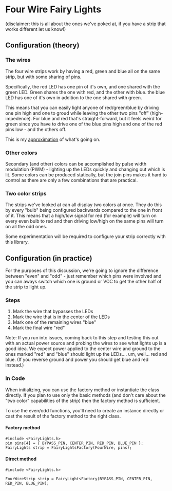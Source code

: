 # Four Wire Fairy Lights

(disclaimer: this is all about the ones we've poked at, if you have a strip that works different let us know!)

## Configuration (theory)

### The wires
The four wire strips work by having a red, green and blue all on the same strip, but with some sharing of pins.

Specifically, the red LED has one pin of it's own, and one shared with the green LED. Green shares the one with red, and the other with blue. the blue LED has one of it's own in addition to the one shared with green.

This means that you can easily light anyone of red/green/blue by driving one pin high and one to groud while leaving the other two pins "off" (high-impedence). For blue and red that's straight-forward, but it feels weird for green since you have to drive one of the blue pins high and one of the red pins low - and the others off.

This is my [approximation](https://www.tinkercad.com/things/hmdHKDVvpSH) of what's going on.

### Other colors
Secondary (and other) colors can be accomplished by pulse width modulation (PWM) - lighting up the LEDs quickly and changing out which is lit. Some colors can be produced statically, but the join pins makes it hard to control as there are only a few combinations that are practical.

### Two color strips

The strips we've looked at can all display two colors at once. They do this by every "bulb" being configured backwards compared to the one in front of it. This means that a high/low signal for red (for example) will turn on every even bulb to red and then driving low/high on the same pins will turn on all the odd ones.

Some experimentation will be required to configure your strip correctly with this library.

## Configuration (in practice)

For the purposes of this discussion, we're going to ignore the difference between "even" and "odd" - just remember which pins were involved and you can aways switch which one is ground or VCC to get the other half of the strip to light up.

### Steps

1. Mark the wire that bypasses the LEDs
1. Mark the wire that is in the center of the LEDs
1. Mark one of the remaining wires "blue"
1. Mark the final wire "red"

Note: If you run into issues, coming back to this step and testing this out with an actual power source and probing the wires to see what lights up is a good idea. We expect power applied to the center wire and ground to the ones marked "red" and "blue" should light up the LEDs.... um, well... red and blue. (If you reverse ground and power you should get blue and red instead.)

### In Code

When initializing, you can use the factory method or instantiate the class directly. If you plan to use only the basic methods (and don't care about the "two color" capabilities of the strip) then the factory method is sufficient.

To use the even/odd functions, you'll need to create an instance directly or cast the result of the factory method to the right class.

#### Factory method

```
#include <FairyLights.h>
pin pins[4] = { BYPASS_PIN, CENTER_PIN, RED_PIN, BLUE_PIN };
FairyLights strip = FairyLightsFactory(FourWire, pins);
```

#### Direct method

```
#include <FairyLights.h>

FourWireStrip strip = FairyLightsFactory(BYPASS_PIN, CENTER_PIN, RED_PIN, BLUE_PIN);
```
